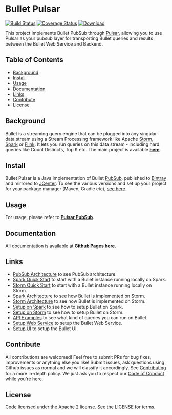 # Bullet Pulsar

[![Build Status](https://travis-ci.org/bullet-db/bullet-pulsar.svg?branch=master)](https://travis-ci.org/bullet-db/bullet-pulsar) [![Coverage Status](https://coveralls.io/repos/github/bullet-db/bullet-pulsar/badge.svg?branch=master)](https://coveralls.io/github/bullet-db/bullet-pulsar?branch=master) [![Download](https://api.bintray.com/packages/yahoo/maven/bullet-pulsar/images/download.svg) ](https://bintray.com/yahoo/maven/bullet-pulsar/_latestVersion)

This project implements Bullet PubSub through [Pulsar](https://pulsar.apache.org), allowing you to use Pulsar as your pubsub layer for transporting Bullet queries and results between the Bullet Web Service and Backend.

## Table of Contents

- [Background](#background)
- [Install](#install)
- [Usage](#usage)
- [Documentation](#documentation)
- [Links](#links)
- [Contribute](#contribute)
- [License](#license)

## Background

Bullet is a streaming query engine that can be plugged into any singular data stream using a Stream Processing framework like Apache [Storm](https://storm.apache.org), [Spark](https://spark.apache.org) or [Flink](https://flink.apache.org). It lets you run queries on this data stream - including hard queries like Count Distincts, Top K etc. The main project is available **[here](https://github.com/bullet-db/bullet-core)**.

## Install

Bullet Pulsar is a Java implementation of Bullet [PubSub](https://bullet-db.github.io/pubsub/architecture/), published to [Bintray](https://bintray.com/yahoo/maven/bullet-pulsar) and mirrored to [JCenter](http://jcenter.bintray.com/com/yahoo/bullet/bullet-pulsar/).  To see the various versions and set up your project for your package manager (Maven, Gradle etc), [see here](https://bullet-db.github.io/releases/#bullet-pulsar).

## Usage

For usage, please refer to **[Pulsar PubSub](https://bullet-db.github.io/pubsub/pulsar/)**.

## Documentation

All documentation is available at **[Github Pages here](https://bullet-db.github.io/)**.

## Links

* [PubSub Architecture](https://bullet-db.github.io/pubsub/architecture/) to see PubSub architecture.
* [Spark Quick Start](https://bullet-db.github.io/quick-start/spark) to start with a Bullet instance running locally on Spark.
* [Storm Quick Start](https://bullet-db.github.io/quick-start/storm) to start with a Bullet instance running locally on Storm.
* [Spark Architecture](https://bullet-db.github.io/backend/spark-architecture/) to see how Bullet is implemented on Storm.
* [Storm Architecture](https://bullet-db.github.io/backend/storm-architecture/) to see how Bullet is implemented on Storm.
* [Setup on Spark](https://bullet-db.github.io/backend/spark-setup/) to see how to setup Bullet on Spark.
* [Setup on Storm](https://bullet-db.github.io/backend/storm-setup/) to see how to setup Bullet on Storm.
* [API Examples](https://bullet-db.github.io/ws/examples/) to see what kind of queries you can run on Bullet.
* [Setup Web Service](https://bullet-db.github.io/ws/setup/) to setup the Bullet Web Service.
* [Setup UI](https://bullet-db.github.io/ui/setup/) to setup the Bullet UI.

## Contribute

All contributions are welcomed! Feel free to submit PRs for bug fixes, improvements or anything else you like! Submit issues, ask questions using Github issues as normal and we will classify it accordingly. See [Contributing](Contributing.md) for a more in-depth policy. We just ask you to respect our [Code of Conduct](Code-of-Conduct.md) while you're here.

## License

Code licensed under the Apache 2 license. See the [LICENSE](LICENSE) for terms.

